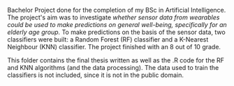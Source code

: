 Bachelor Project done for the completion of my BSc in Artificial Intelligence. The project's aim was to investigate *whether sensor data from wearables could be used to make predictions on general well-being, specifically for an elderly age group.* To make predictions on the basis of the sensor data, two classifiers were built: a Random Forest (RF) classifier and a K-Nearest Neighbour (KNN) classifier. The project finished with an 8 out of 10 grade.

This folder contains the final thesis written as well as the .R code for the RF and KNN algorithms (and the data processing). The data used to train the classifiers is not included, since it is not in the public domain. 

